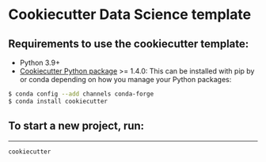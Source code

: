 # Cookiecutter Data Science template

## Requirements to use the cookiecutter template:

 - Python 3.9+
 - [Cookiecutter Python package](http://cookiecutter.readthedocs.org/en/latest/installation.html) >= 1.4.0: This can be installed with pip by or conda depending on how you manage your Python packages:

``` bash
$ conda config --add channels conda-forge
$ conda install cookiecutter
```

## To start a new project, run:
------------

    cookiecutter 